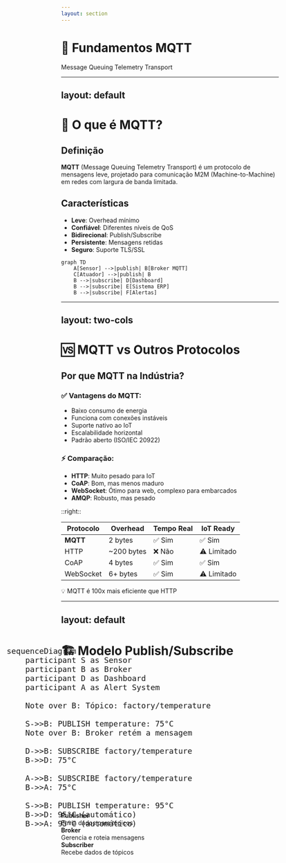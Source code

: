 ```yaml
---
layout: section
---
```


# 📡 Fundamentos MQTT

Message Queuing Telemetry Transport

---
layout: default
---

# 🤔 O que é MQTT?

<div class="grid grid-cols-2 gap-8 mt-8">

<div>

## Definição
**MQTT** (Message Queuing Telemetry Transport) é um protocolo de mensagens leve, projetado para comunicação M2M (Machine-to-Machine) em redes com largura de banda limitada.

## Características
- **Leve**: Overhead mínimo
- **Confiável**: Diferentes níveis de QoS
- **Bidirecional**: Publish/Subscribe
- **Persistente**: Mensagens retidas
- **Seguro**: Suporte TLS/SSL

</div>

<div class="flex flex-col justify-center">

```mermaid
graph TD
    A[Sensor] -->|publish| B[Broker MQTT]
    C[Atuador] -->|publish| B
    B -->|subscribe| D[Dashboard]
    B -->|subscribe| E[Sistema ERP]
    B -->|subscribe| F[Alertas]
```

</div>

</div>

---
layout: two-cols
---

# 🆚 MQTT vs Outros Protocolos

## Por que MQTT na Indústria?

<v-clicks>

### ✅ **Vantagens do MQTT:**
- Baixo consumo de energia
- Funciona com conexões instáveis
- Suporte nativo ao IoT
- Escalabilidade horizontal
- Padrão aberto (ISO/IEC 20922)

### ⚡ **Comparação:**
- **HTTP**: Muito pesado para IoT
- **CoAP**: Bom, mas menos maduro
- **WebSocket**: Ótimo para web, complexo para embarcados
- **AMQP**: Robusto, mas pesado

</v-clicks>

::right::

<div class="mt-8">

| Protocolo | Overhead | Tempo Real | IoT Ready |
|-----------|----------|------------|-----------|
| **MQTT**  | 2 bytes  | ✅ Sim     | ✅ Sim    |
| HTTP      | ~200 bytes | ❌ Não    | ⚠️ Limitado |
| CoAP      | 4 bytes  | ✅ Sim     | ✅ Sim    |
| WebSocket | 6+ bytes | ✅ Sim     | ⚠️ Limitado |

<div class="mt-6 text-sm opacity-70">
💡 MQTT é 100x mais eficiente que HTTP
</div>

</div>

---
layout: default
---

# 🏗️ Modelo Publish/Subscribe

<div class="flex justify-center mt-8">

<div style="transform: scale(1.5); margin: 2rem 0;">

```mermaid
sequenceDiagram
    participant S as Sensor
    participant B as Broker
    participant D as Dashboard
    participant A as Alert System
    
    Note over B: Tópico: factory/temperature
    
    S->>B: PUBLISH temperature: 75°C
    Note over B: Broker retém a mensagem
    
    D->>B: SUBSCRIBE factory/temperature
    B->>D: 75°C
    
    A->>B: SUBSCRIBE factory/temperature
    B->>A: 75°C
    
    S->>B: PUBLISH temperature: 95°C
    B->>D: 95°C (automático)
    B->>A: 95°C (automático)
```

</div>

</div>

<div class="mt-6 grid grid-cols-3 gap-4 text-sm">
<div class="p-3 bg-green-600 rounded">
<strong>Publisher</strong><br>
Envia dados para tópicos
</div>
<div class="p-3 bg-blue-600 rounded">
<strong>Broker</strong><br>
Gerencia e roteia mensagens
</div>
<div class="p-3 bg-purple-600 rounded">
<strong>Subscriber</strong><br>
Recebe dados de tópicos
</div>
</div>

